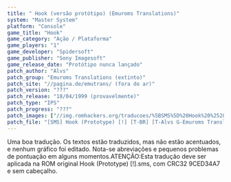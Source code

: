 ```yaml
---
title: " Hook (versão protótipo) (Emuroms Translations)"
system: "Master System"
platform: "Console"
game_title: "Hook"
game_category: "Ação / Plataforma"
game_players: "1"
game_developer: "Spidersoft"
game_publisher: "Sony Imagesoft"
game_release_date: "Protótipo nunca lançado"
patch_author: "Alvs"
patch_group: "Emuroms Translations (extinto)"
patch_site: "//pagina.de/emutrans/ (fora do ar)"
patch_version: "???"
patch_release: "18/04/1999 (provavelmente)"
patch_type: "IPS"
patch_progress: "???"
patch_images: ["//img.romhackers.org/traducoes/%5BSMS%5D%20Hook%20%2528Prototype%2529%20-%20Emuroms%20Translations%20-%201.png","//img.romhackers.org/traducoes/%5BSMS%5D%20Hook%20%2528Prototype%2529%20-%20Emuroms%20Translations%20-%202.png","//img.romhackers.org/traducoes/%5BSMS%5D%20Hook%20%2528Prototype%2529%20-%20Emuroms%20Translations%20-%203.png"]
patch_file: "[SMS] Hook (Prototype) [!] [T-BR] [T-Alvs G-Emuroms Translations] [A-1999].zip"
---
```

Uma boa tradução. Os textos estão traduzidos, mas não estão acentuados, e nenhum gráfico foi editado. Nota-se abreviações e pequenos problemas de pontuação em alguns momentos.ATENÇÃO:Esta tradução deve ser aplicada na ROM original Hook (Prototype) [!].sms, com CRC32 9CED34A7 e sem cabeçalho.